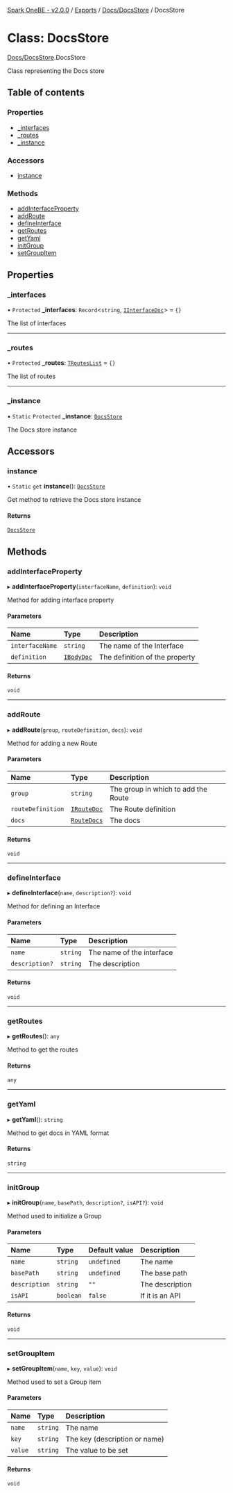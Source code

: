 [Spark OneBE - v2.0.0](../README.md) / [Exports](../modules.md) / [Docs/DocsStore](../modules/Docs_DocsStore.md) / DocsStore

# Class: DocsStore

[Docs/DocsStore](../modules/Docs_DocsStore.md).DocsStore

Class representing the Docs store

## Table of contents

### Properties

- [\_interfaces](Docs_DocsStore.DocsStore.md#_interfaces)
- [\_routes](Docs_DocsStore.DocsStore.md#_routes)
- [\_instance](Docs_DocsStore.DocsStore.md#_instance)

### Accessors

- [instance](Docs_DocsStore.DocsStore.md#instance)

### Methods

- [addInterfaceProperty](Docs_DocsStore.DocsStore.md#addinterfaceproperty)
- [addRoute](Docs_DocsStore.DocsStore.md#addroute)
- [defineInterface](Docs_DocsStore.DocsStore.md#defineinterface)
- [getRoutes](Docs_DocsStore.DocsStore.md#getroutes)
- [getYaml](Docs_DocsStore.DocsStore.md#getyaml)
- [initGroup](Docs_DocsStore.DocsStore.md#initgroup)
- [setGroupItem](Docs_DocsStore.DocsStore.md#setgroupitem)

## Properties

### \_interfaces

• `Protected` **\_interfaces**: `Record`<`string`, [`IInterfaceDoc`](../interfaces/Docs_DocsInterfaces.IInterfaceDoc.md)\> = `{}`

The list of interfaces

___

### \_routes

• `Protected` **\_routes**: [`TRoutesList`](../modules/Docs_DocsInterfaces.md#trouteslist) = `{}`

The list of routes

___

### \_instance

▪ `Static` `Protected` **\_instance**: [`DocsStore`](Docs_DocsStore.DocsStore.md)

The Docs store instance

## Accessors

### instance

• `Static` `get` **instance**(): [`DocsStore`](Docs_DocsStore.DocsStore.md)

Get method to retrieve the Docs store instance

#### Returns

[`DocsStore`](Docs_DocsStore.DocsStore.md)

## Methods

### addInterfaceProperty

▸ **addInterfaceProperty**(`interfaceName`, `definition`): `void`

Method for adding interface property

#### Parameters

| Name | Type | Description |
| :------ | :------ | :------ |
| `interfaceName` | `string` | The name of the Interface |
| `definition` | [`IBodyDoc`](../interfaces/Docs_DocsInterfaces.IBodyDoc.md) | The definition of the property |

#### Returns

`void`

___

### addRoute

▸ **addRoute**(`group`, `routeDefinition`, `docs`): `void`

Method for adding a new Route

#### Parameters

| Name | Type | Description |
| :------ | :------ | :------ |
| `group` | `string` | The group in which to add the Route |
| `routeDefinition` | [`IRouteDoc`](../interfaces/Docs_DocsInterfaces.IRouteDoc.md) | The Route definition |
| `docs` | [`RouteDocs`](../modules/Docs_DocsDecorators.md#routedocs) | The docs |

#### Returns

`void`

___

### defineInterface

▸ **defineInterface**(`name`, `description?`): `void`

Method for defining an Interface

#### Parameters

| Name | Type | Description |
| :------ | :------ | :------ |
| `name` | `string` | The name of the interface |
| `description?` | `string` | The description |

#### Returns

`void`

___

### getRoutes

▸ **getRoutes**(): `any`

Method to get the routes

#### Returns

`any`

___

### getYaml

▸ **getYaml**(): `string`

Method to get docs in YAML format

#### Returns

`string`

___

### initGroup

▸ **initGroup**(`name`, `basePath`, `description?`, `isAPI?`): `void`

Method used to initialize a Group

#### Parameters

| Name | Type | Default value | Description |
| :------ | :------ | :------ | :------ |
| `name` | `string` | `undefined` | The name |
| `basePath` | `string` | `undefined` | The base path |
| `description` | `string` | `""` | The description |
| `isAPI` | `boolean` | `false` | If it is an API |

#### Returns

`void`

___

### setGroupItem

▸ **setGroupItem**(`name`, `key`, `value`): `void`

Method used to set a Group item

#### Parameters

| Name | Type | Description |
| :------ | :------ | :------ |
| `name` | `string` | The name |
| `key` | `string` | The key (description or name) |
| `value` | `string` | The value to be set |

#### Returns

`void`
